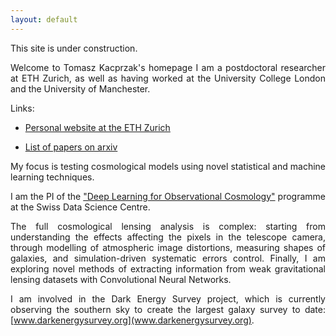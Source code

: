 ```yaml
---
layout: default
---
```


<div class="lead pretty-links" align="justify">
  
  
This site is under construction.

Welcome to Tomasz Kacprzak's homepage
I am a postdoctoral researcher at ETH Zurich, as well as having worked at the University College London and the University of Manchester.

Links:

   *   [Personal website at the ETH Zurich](https://ethz.ch/content/specialinterest/phys/particle-physics/ipa/en/people/person-detail.MjEyNzM5.TGlzdC8xNTE3LDU5MTA3MzQ0MA==.html)

   *   [List of papers on arxiv](https://arxiv.org/find/astro-ph/1/au:+Kacprzak_T/0/1/0/all/0/1)





My focus is testing cosmological models using novel statistical and machine learning techniques.

I am the PI of the ["Deep Learning for Observational Cosmology"](https://datascience.ch/project/deep-learning-for-observational-cosmology-dloc/) programme at the Swiss Data Science Centre.

The full cosmological lensing analysis is complex: starting from understanding the effects affecting the pixels in the telescope camera, through modelling of atmospheric image distortions, measuring shapes of galaxies, and simulation-driven systematic errors control. Finally, I am exploring novel methods of extracting information from weak gravitational lensing datasets with Convolutional Neural Networks.

I am involved in the Dark Energy Survey project, which is currently observing the southern sky to create the largest galaxy survey to date: [www.darkenergysurvey.org](www.darkenergysurvey.org).



<!--   Hi! this is just a sample **intro text**. You would normally put your [full name](about/) here and say something *smart* about yourself. -->

<!--  This could also be the good place to say were you are coming from, what you [do for a living](work/) and maybe what you are [interested in](projects/). You might also be [writing](articles/) about stuff. -->

<!--  But after all this is your site and I'm just a **placeholder text** so what would i know about some *home page content*. -->
</div>

